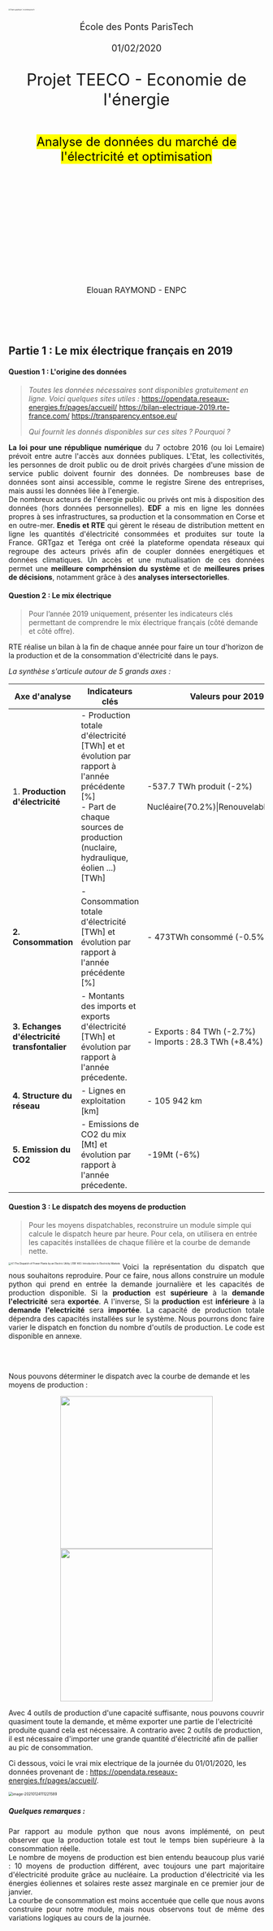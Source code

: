 <style type = "text/css">@page {size:letter;margin:-1em -3.5em -1em;text-align: justify;}//theme = academic & px = 12</style>		
<style> float-my-children {
    float:left;
    margin-right:5px;
}
</style>
<link rel="stylesheet" href="style.css">

<br><br>

<br>

<br>

<br>

<br>

<br>

<br>

<img src="https://www.ecoledesponts.fr/sites/ecoledesponts.fr/files/ckfinder/ckfinder/archives/l-ecole/3-ecole_ponts20_cmjn_600.jpg" alt="Charte graphique | ecoledesponts.fr" style="zoom:20%;" />

<div style='text-align:center;font-size:large;'>
    <br>École des Ponts ParisTech<br><br>
    01/02/2020
</div>

<div style='text-align:center;font-size:large;'>
    <p style='text-align:center;font-size:xx-large;'>
       Projet TEECO - Economie de l'énergie 
    </p>
</div><br>
<div style='text-align:center;font-size:x-large;'>
    <mark style="background-color: yellow;">Analyse de données du marché de l'électricité et optimisation</mark>
</div><br><br> 

<br>

<br>



<br>

<br>

<br>

<br>

<br>

<br>



<br>

<br>

<br>

<br>

<div style='text-align:center;font-size:medium;'>
    Elouan RAYMOND - ENPC 
</div>

<div style="page-break-after: always;"></div><br><br><br><br>

## Partie 1 : Le mix électrique français en 2019

#### Question 1 : L'origine des données 

> *Toutes les données nécessaires sont disponibles gratuitement en ligne. Voici quelques sites utiles :*
>	https://opendata.reseaux-energies.fr/pages/accueil/
> 	https://bilan-electrique-2019.rte-france.com/
> 	https://transparency.entsoe.eu/
> 
> *Qui fournit les donnés disponibles sur ces sites ? Pourquoi ?* 

<p style="text-align:justify;"><b>La loi  pour une république numérique</b> du 7 octobre 2016 (ou loi Lemaire) prévoit entre autre l'accès aux données publiques. L'Etat, les collectivités, les personnes de droit public ou de droit privés chargées d'une mission de service public doivent fournir des données. De nombreuses base de données sont ainsi accessible, comme le registre Sirene des entreprises, mais aussi les données liée à l'energie. <br>De nombreux acteurs de l'énergie public ou privés ont mis à disposition des données (hors données personnelles). <b>EDF</b> a mis en ligne les données propres à ses infrastructures, sa production et la consommation en Corse et en outre-mer. <b>Enedis et RTE</b> qui gèrent le réseau de distribution mettent en ligne les quantités d'électricité consommées et produites sur toute la France. GRTgaz et Teréga ont créé la plateforme opendata réseaux qui regroupe des acteurs privés afin de coupler données energétiques et données climatiques. Un accès et une mutualisation de ces données permet une <b>meilleure comprhénsion du système</b> et de <b>meilleures prises de décisions</b>, notamment grâce à des <b>analyses intersectorielles</b>.</p>

#### Question 2 : Le mix électrique

> Pour l’année 2019 uniquement, présenter les indicateurs clés permettant de comprendre le mix électrique français (côté demande et côté offre).

RTE réalise un bilan à la fin de chaque année pour faire un tour d'horizon de la production et de la consommation d'électricité dans le pays. 

*La synthèse s'articule autour de 5 grands axes  :* 

| Axe d'analyse                                | Indicateurs clés                                             | Valeurs pour 2019                                            |
| -------------------------------------------- | ------------------------------------------------------------ | ------------------------------------------------------------ |
| 1. **Production d'électricité**              | - Production totale d'électricité [TWh] et et évolution par rapport à l'année précédente [%]<br>- Part de chaque sources de production (nuclaire, hydraulique, éolien ...) [TWh] | -537.7 TWh produit (-2%)<br><br>Nucléaire(70.2%)\|Renouvelables(21.4%) |
| **2. Consommation**                          | - Consommation totale d'électricité [TWh] et évolution par rapport à l'année précédente [%] | - 473TWh consommé (-0.5%)                                    |
| **3. Echanges d'électricité transfontalier** | - Montants des imports et exports d'électricité [TWh] et évolution par rapport à l'année précedente. | - Exports : 84 TWh (-2.7%)<br>- Imports : 28.3 TWh (+8.4%)   |
| **4. Structure du réseau**                   | - Lignes en exploitation [km]                                | - 105 942 km                                                 |
| **5. Emission du CO2**                       | - Emissions de CO2 du mix  [Mt] et évolution par rapport à l'année précedente. | -19Mt (-6%)                                                  |

#### Question 3 : Le dispatch des moyens de production

> Pour les moyens dispatchables, reconstruire un module simple qui calcule le dispatch heure par heure. Pour cela, on utilisera en entrée les capacités installées de chaque filière et la courbe de demande nette.

<div style=" float:left;margin-right:5px;">
<img src="/home/elouan/Documents/ENPC/TEECO/report/img/figure4.1.png" alt="4.1 The Dispatch of Power Plants by an Electric Utility | EBF 483:  Introduction to Electricity Markets" style="zoom:33%;" />
</div>



<p style="text-align:justify;">Voici la représentation du dispatch que nous souhaitons reproduire. Pour ce faire, nous allons construire un module python qui prend en entrée la demande journalière et les capacités de production disponible. Si la <b>production</b> est <b>supérieure</b> à la <b>demande</b> <b>l'electricité</b> sera <b>exportée</b>. A l'inverse, Si la <b>production</b> est <b>inférieure</b> à la <b>demande</b> <b>l'electricité</b> sera <b>importée</b>. La capacité de production totale dépendra des capacités installées sur le système. Nous pourrons donc faire varier le dispatch en fonction du nombre d'outils de production. Le code est disponible en annexe.</p>

<div style="page-break-after: always;"></div><br><br>

Nous pouvons déterminer le dispatch avec la courbe de demande et les moyens de production : 

<p float="center"><center>
    <img src="/home/elouan/Documents/ENPC/TEECO/report/img/dispatch_1.png" width="300">
    <img src="/home/elouan/Documents/ENPC/TEECO/report/img/dispatch_2.png" width="300">
    </center>
</p>



Avec 4 outils de production d'une capacité suffisante, nous pouvons couvrir quasiment toute la demande, et même exporter une partie de l'electricité produite quand cela est nécessaire. A contrario avec 2 outils de production, il est nécessaire d'importer une grande quantité d'électricité afin de pallier au pic de consommation. 

Ci dessous, voici le vrai mix electrique de la journée du 01/01/2020, les données provenant de : https://opendata.reseaux-energies.fr/pages/accueil/.

<img src="/home/elouan/Documents/ENPC/TEECO/report/img/conso_prod_reelle.png" alt="image-20210124111221589" style="zoom:50%;" />

##### Quelques remarques : 

<p style="text-align:justify;">Par rapport au module python que nous avons implémenté, on peut observer que la production totale est tout le temps bien supérieure à la consommation réelle.<br>Le nombre de moyens de production est bien entendu beaucoup plus varié : 10 moyens de production différent, avec toujours une part majoritaire d'électricité produite grâce au nucléaire. La production d'électricité via les énergies éoliennes et solaires reste assez marginale en ce premier jour de janvier. <br>La courbe de consommation est moins accentuée que celle que nous avons construire pour notre module, mais nous observons tout de même des variations logiques au cours de la journée.</p>

<div style="page-break-after: always;"></div><br><br><br>

## Partie 2 : Economie du stockage

>  Un actif de stockage se caractérise notamment par :
>
> * Une puissance installée en MW : Pmax
> * Une capacité de stock en MWh (quantité d’énergie maximale que l’on peut stocker) : Emax
> * Un rendement en % qui traduit les pertes qui interviennent lors du stockage/déstockage de
>   l’énergie

**2.1 Stockage journalier simplifié**

<p style="text-align:justify;">On considère une capacité de stockage de 1MW de puissance, et de stock 1MWh. On suppose que chaque jour la capacité de stockage réalise une charge puis une décharge (dans cet ordre). Pour simplifier, on considérera ici l’évaluation sur un seul mois : le mois de janvier 2020 (prix France). Etablir le fonctionnement de ce stockage, et estimer le bénéfice réalisé. Proposer une évaluation économique (simplifiée) de la rentabilité du stockage.</p>

#### Fonctionnement du système de stockage : 

Le système de stockage a pour objectif de faire du profit en se chargeant quand le prix est faible (généralement la nuit) et en se déchargeant lorsque le prix est le plus elevé. Connaissant les caractéristiques du système de stokage : 

> **Caractéristiques du système de stockage**
>
> * $$ Energie = E_{max}$$ [MWh] :arrow_right: $$\boxed{E_{max} = 1MWh}$$ 
>   * Cela correspond au stock d'énergie dont dispose l'unité de stockage, et donc l'energie que peut absorber l'unité lors de la charge. 
> * $$ Puissance = P_{max}$$ [MWh] :arrow_right: $$\boxed{P_{max} = 1MW}$$ .
>   * En fonction de la puissance on connaît le temps qu'il faut pour charger l'unité, et la décharger. $$\boxed{E = P.\delta t}$$. **On charge donc l'unité de stockage en une heure.** 
>* $$Rendement = \rho$$ . En fonction du rendement l'unité de stockage décharge sur le réseau $\boxed{E_{decharge} = \rho*E_{max}}$ (cf. Annexe [rendement batterie](#Fonctionnement d'une unité de stockage))

**Economie du système:**

Avec une charge par jour et une décharge par jour, il faut donc que le système se charge lorsque le prix est le plus bas, et se décharge lorsque le prix est le plus elevé. 

> **Rentabilité du système** : Pour que le système puisse réaliser des profits sur la journée considérée, le rendement $\rho$ joue un **rôle crucial**.
>
> L'argent percue à la revente étant : $E_{decharge}.Prix_{revente} = \rho.E_{max}.Prix_{revente}$ il faut que :
>
> :arrow_right:$\rho.E_{max}.Prix_{revente} > E_{max}.Prix_{achat}$ soit $\boxed{\rho > \frac{Prix_{achat}}{Prix_{revente}}}$ 

*Pour expliquer ce point de vue voici deux graphiques, et le profit réalisé en fonction du rendement*:

<p float="center"><center>
    <img src="/home/elouan/Documents/ENPC/TEECO/report/img/rho_ok.png" width="250">
    <img src="/home/elouan/Documents/ENPC/TEECO/report/img/rho_nok.png" width="250">
    </center>
</p>

<div style="page-break-after: always;"></div><br><br><br>


*Le 21/01 en fonction du rendement, il n'est pas forcément rentable d'opérer à une charge et à une décharge d'electricité :*

* Avec un $\rho=0.5$, le système de stockage **n'est pas rentable**, car il ne peut pas se charger et se décharger en réalisant un profit. Il faut donc envisager un rendement plus important avoir d'avoir une rentabilité.
* Avec un $\rho=0.7$, le système de stockage **est  rentable**, il peut  se charger et se décharger en réalisant un profit. 

#### Bilan pour plusieurs rendement sur un mois

*Nous pouvons désormais simuler les profits opéré sur un mois avec plusieurs valeurs de rendement, nous obtenons le tableau suivant :*

![image-20210116162222584](/home/elouan/.config/Typora/typora-user-images/image-20210116162222584.png)

Ainsi sur de nombreuses journées, un technologie de stockage avec un faible rendement ne permet pas de réaliser du profit. 

**Choix d'une technologie appropriée**

Le tableau en [annexe](#rendement-des-unités-de-stockages-en-fonction-de-la-technologie) permet d'avoir connaissance des différents types de technologies utilisables. On peut regrouper pour chaque type de technologies, par année, la moyenne du coût de ces installations (scénario de référence), le rendement (round-trip efficiency), et le ratio : $\frac{\rho}{Installation\:cost}$. 

<table border="1" class="dataframe">
  <thead>
    <tr style="text-align: right;">
      <th></th>
      <th></th>
      <th>Installation-cost-reference</th>
      <th>Rho</th>
      <th>Rho/Cost</th>
    </tr>
    <tr>
      <th>Year</th>
      <th>Type</th>
      <th></th>
      <th></th>
      <th></th>
    </tr>
  </thead>
  <tbody>
    <tr>
      <th rowspan="5" valign="top">2016</th>
      <th>Lead-acid</th>
      <td>205.00</td>
      <td>81.00</td>
      <td>0.395122</td>
    </tr>
    <tr>
      <th>High- temperature</th>
      <td>383.50</td>
      <td>82.00</td>
      <td>0.213820</td>
    </tr>
    <tr>
      <th>Li-ion</th>
      <td>600.00</td>
      <td>94.50</td>
      <td>0.157500</td>
    </tr>
    <tr>
      <th>Flow</th>
      <td>623.50</td>
      <td>70.00</td>
      <td>0.112269</td>
    </tr>
    <tr>
      <th>Mechanical</th>
      <td>1024.67</td>
      <td>74.67</td>
      <td>0.072872</td>
    </tr>
    <tr>
      <th rowspan="5" valign="top">2030</th>
      <th>Lead-acid</th>
      <td>103.00</td>
      <td>84.00</td>
      <td>0.815534</td>
    </tr>
    <tr>
      <th>High- temperature</th>
      <td>161.50</td>
      <td>86.00</td>
      <td>0.532508</td>
    </tr>
    <tr>
      <th>Li-ion</th>
      <td>253.50</td>
      <td>96.50</td>
      <td>0.380671</td>
    </tr>
    <tr>
      <th>Flow</th>
      <td>214.00</td>
      <td>78.00</td>
      <td>0.364486</td>
    </tr>
    <tr>
      <th>Mechanical</th>
      <td>674.67</td>
      <td>78.33</td>
      <td>0.116101</td>
    </tr>
  </tbody>
</table>

Plus le ratio est elevé, et plus l'installation est intéressante. Voici les profits possibles sur la base des prix de 2016, avec *Lead-Acid* (0.81) ,*High-temperature* (0.82),*Li-ion* (0.94)  : 

<p float="center"><center>
    <img src="/home/elouan/Documents/ENPC/TEECO/report/img/choix_techno.png" width="250">
    <img src="/home/elouan/Documents/ENPC/TEECO/report/img/choix_techno2.png" width="500">
    </center>
</p>

Avec ces technologies on peut dégager un profit relativement intéressant, et en privilégiant le ratio $\frac{\rho}{Installation\:cost}$ le plus éléve, on minimise les frais d'installations, et on augmente donc la rentabilité du système, les CAPEX ayant une grande importance sur la rentabilité d'un projet.

<div style="page-break-after: always;"></div><br><br><br>

## Complexification de la modélisation du stockage (problème d’optimisation)

##### Formulation du problème d'optimisation 

$$ max \sum_{h \in heures} Prix(h)\times(-Edecharge(h)-Echarge(h))$$

**Sous contraintes :** 

​				$$0 \leq Echarge(h) \leq Pmax $$                                                          [1]

​				$$ -Pmax \leq Edecharge(h) \leq 0 $$                                                   [2]

​				$$ SoC(h+1) = SoC(h) + \rho.Echarge(h)+Edecharge $$          [3]

​				$$0 \leq SoC(h) \leq Emax $$                                                                  [4]

​				$$ SoC(0) = 0$$                                                                                   [5]

#### Résolution sous python avec OR Tools.

> Le code utilisé pour résoudre ce problème se trouve en annexe 

Une fois le problème d'optimisation implementé sous python, avec comme entrées : Prix mensuel, $\rho$, $P_{max}$, $ E_{max}$, on peut calculer les cycles de charge et décharge, l'evolution de la SoC (State of Charge) de la batterie et enfin le profit réalisé par le système.

<img src="/home/elouan/Documents/ENPC/TEECO/report/img/optim_pt2.png" alt="image-20210130123651520" style="zoom:52%;" />

La présence d'un rendement à l'entrée du système empêche la charge complète au premier cycle, ce qui explique les deux premières charges au début.

#### Visualisation du profit journalier 

<img src="/home/elouan/Documents/ENPC/TEECO/report/img/profit_optim.png" alt="image-20210130123729964" style="zoom:45%;" />

Si on compare avec les simulations réalisées précedemment, on observe que le profit mensuel pour $\rho = 0.81$ est désormais de 610.63€ contre 428€ auparavant.

 <div style="page-break-after: always;"></div><br><br><br>

#### Synthèse des profits avec les 3 rendements 

Sur la base des travaux effectués précedemment, on peut regarder l'évolution des profits pour les trois solutions : *Lead-Acid* (0.81) ,*High-temperature* (0.82),*Li-ion* (0.94).

<img src="/home/elouan/Documents/ENPC/TEECO/report/img/daily_profit.png" alt="image-20210130130423651" style="zoom:50%;" />

<img src="/home/elouan/Documents/ENPC/TEECO/report/img/cumsum_comp.png" alt="image-20210130131245402" style="zoom:50%;" />



Pour comparer l'évolution par rapport aux résultats précédénts : 

| Solution                         | Profits sans optim | Profits avec optim | % augmentation |
| -------------------------------- | ------------------ | ------------------ | -------------- |
| Lead acid : $\rho$ = 0.81        | 428€               | 610.63€            | + 42.6%        |
| High temperature : $\rho$ = 0.82 | 443€               | 632.22€            | + 42.7%        |
| Li-ion : $\rho$ = 0.94           | 635€               | 912.96€            | + 43.7%        |

L'optimisation du système de revenus heure par heure avec des contraintes permet donc d'améliorer de façon significative (+42%) le profit réalisé sur le mois de janvier. 

<div style="page-break-after: always;"></div><br><br><br>

## Annexe :

> Code disponible sur mon github : https://github.com/keyserwood/TEECO



##### Fonctionnement d'une unité de stockage

<img src="/home/elouan/Documents/ENPC/TEECO/report/img/effiency_battery.jpg" alt="Know your solar power system" style="zoom:33%;" />

##### Rendement des unités de stockages en fonction de la technologie

<img src="/home/elouan/Documents/ENPC/TEECO/report/img/caracteristiques_tech_stockage.png" alt="image-20210124114632489" style="zoom:67%;" />